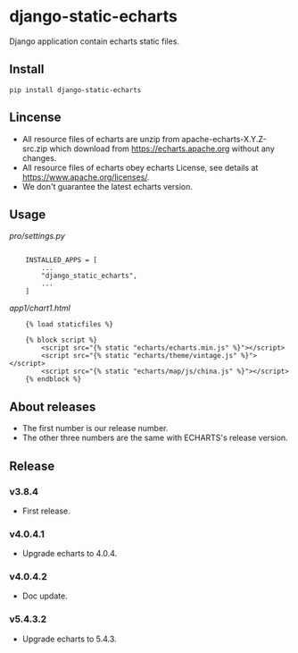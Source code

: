# django-static-echarts

Django application contain echarts static files.

## Install

```
pip install django-static-echarts
```

## Lincense

- All resource files of echarts are unzip from apache-echarts-X.Y.Z-src.zip which download from https://echarts.apache.org without any changes.
- All resource files of echarts obey echarts License, see details at https://www.apache.org/licenses/.
- We don't guarantee the latest echarts version.

## Usage


*pro/settings.py*

```

    INSTALLED_APPS = [
        ...
        "django_static_echarts",
        ...
    ]
```

*app1/chart1.html*

```
    {% load staticfiles %}

    {% block script %}
        <script src="{% static "echarts/echarts.min.js" %}"></script>
        <script src="{% static "echarts/theme/vintage.js" %}"></script>
        <script src="{% static "echarts/map/js/china.js" %}"></script>
    {% endblock %}
```
## About releases

- The first number is our release number.
- The other three numbers are the same with ECHARTS's release version.

## Release

### v3.8.4

- First release.

### v4.0.4.1

- Upgrade echarts to 4.0.4.

### v4.0.4.2

- Doc update.


### v5.4.3.2

- Upgrade echarts to 5.4.3.
